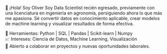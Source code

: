 👋 ¡Hola! Soy Oliver
Soy Data Scientist recién egresado, previamente con una licenciatura en ingeniería en agronomía, persiguiendo ahora lo que más me apasiona. Sé convertir datos en conocimiento aplicable, crear modelos de machine learning y visualizar resultados de forma efectiva.

🔧 Herramientas: Python | SQL | Pandas | Scikit-learn | Numpy  
📈 Intereses: Ciencia de Datos, Machine Learning, Visualización  
🚀 Abierto a colaborar en proyectos y nuevas oportunidades laborales.
